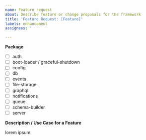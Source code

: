 ```yaml
---
name: Feature request
about: Describe feature or change proposals for the framework
title: 'Feature Request: [Feature]'
labels: enhancement
assignees: ''

---
```


**Package**

- [ ] auth
- [ ] boot-loader / graceful-shutdown
- [ ] config
- [ ] db
- [ ] events
- [ ] file-storage
- [ ] graphql
- [ ] notifications
- [ ] queue
- [ ] schema-builder
- [ ] server

**Description / Use Case for a Feature**

lorem ipsum
